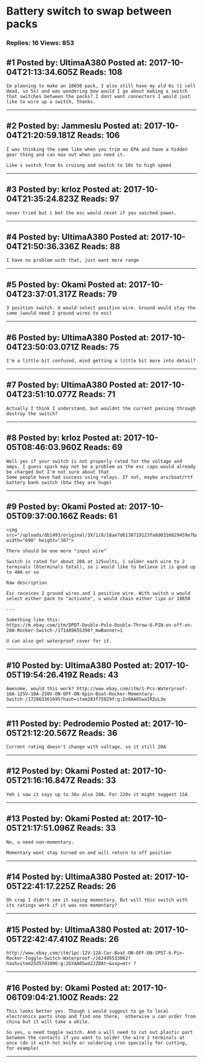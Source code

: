 # Battery switch to swap between packs

### Replies: 16 Views: 853

## \#1 Posted by: UltimaA380 Posted at: 2017-10-04T21:13:34.605Z Reads: 108

```
Im planning to make an 18650 pack, I also still have my old 6s (1 cell dead, so 5s) and was wondering how would I go about making a switch that switches between the packs? I dont want connectors I would just like to wire up a switch, thanks.
```

---
## \#2 Posted by: Jammeslu Posted at: 2017-10-04T21:20:59.181Z Reads: 106

```
I was thinking the same like when you trim an EPA and have a hidden gear thing and can max out when you need it.

Like s switch from 6s cruisng and switch to 10s to high speed
```

---
## \#3 Posted by: krloz Posted at: 2017-10-04T21:35:24.823Z Reads: 97

```
never tried but i bet the esc would reset if you swiched power.
```

---
## \#4 Posted by: UltimaA380 Posted at: 2017-10-04T21:50:36.336Z Reads: 88

```
I have no problem with that, just want more range
```

---
## \#5 Posted by: Okami Posted at: 2017-10-04T23:37:01.317Z Reads: 79

```
3 position switch. U would select positive wire. Ground would stay the same (would need 2 ground wires to esc)
```

---
## \#6 Posted by: UltimaA380 Posted at: 2017-10-04T23:50:03.071Z Reads: 75

```
I'm a little bit confused, mind getting a little bit more into detail?
```

---
## \#7 Posted by: UltimaA380 Posted at: 2017-10-04T23:51:10.077Z Reads: 71

```
Actually I think I understand, but wouldnt the current passing through destroy the switch?
```

---
## \#8 Posted by: krloz Posted at: 2017-10-05T08:46:03.960Z Reads: 69

```
Well yes if your switch is not properly rated for the voltage and amps. I guess spark may not be a problem as the esc caps would already be charged but I'm not sure about that
Some people have had success using relays. If not, maybe arv/boat/rtf battery bank switch (btw they are huge)
```

---
## \#9 Posted by: Okami Posted at: 2017-10-05T09:37:00.166Z Reads: 61

```
<img src="/uploads/db1493/original/3X/1/8/18ae7d6138719123fa8d0316629459e7ba830a0c.jpg" width="690" height="387">

There should be one more "input wire"

Switch is rated for about 20A at 125volts, i solder each wire to 2 terminals (6terminals total), so i would like to believe it is good up to 40A or so

Raw description

Esc receices 2 ground wires.and 1 positive wire. With switch u would select either pack to "activate", u would chain either lipo or 18650

---

Something like this:
https://m.ebay.com/itm/DPDT-Double-Pole-Double-Throw-6-PIN-on-off-on-20A-Rocker-Switch-/171489655398?_mwBanner=1

U can also get waterproof cover for it.
```

---
## \#10 Posted by: UltimaA380 Posted at: 2017-10-05T19:54:26.419Z Reads: 43

```
Awesome, would this work? http://www.ebay.com/itm/1-Pcs-Waterproof-16A-125V-10A-250V-ON-OFF-ON-6pin-Boat-Rocker-Momentary-Switch-/172863361695?hash=item283f75929f:g:In8AAOSwaIRZuL3e
```

---
## \#11 Posted by: Pedrodemio Posted at: 2017-10-05T21:12:20.567Z Reads: 36

```
Current rating doesn't change with voltage, so it still 20A
```

---
## \#12 Posted by: Okami Posted at: 2017-10-05T21:16:16.847Z Reads: 33

```
Yeh i saw it says up to 36v also 20A. For 220v it might suggest 15A
```

---
## \#13 Posted by: Okami Posted at: 2017-10-05T21:17:51.096Z Reads: 33

```
No, u need non-momentary. 

Momentary wont stay turned on and will return to off position
```

---
## \#14 Posted by: UltimaA380 Posted at: 2017-10-05T22:41:17.225Z Reads: 26

```
Oh crap I didn't see it saying momentary. But will this switch with its ratings work if it was non momentary?
```

---
## \#15 Posted by: UltimaA380 Posted at: 2017-10-05T22:42:47.410Z Reads: 26

```
http://www.ebay.com/itm/1pc-12V-12A-Car-Boat-ON-OFF-ON-SPST-6-Pin-Rocker-Toggle-Switch-Waterproof-/162495533062?hash=item25d57d1006:g:2GYAAOSw42JZBAt~&vxp=mtr ?
```

---
## \#16 Posted by: Okami Posted at: 2017-10-06T09:04:21.100Z Reads: 22

```
This looks better yes. Though i would suggest to go to local electronics parts shop and find one there,  otherwise u can order from china but it will take a while.

So yes, u need toggle switch. And u will need to cut out plastic part between the contacts if you want to solder the wire 2 terminals at once (do it with hot knife or soldering iron specially for cutting, for example)
```

---

